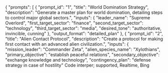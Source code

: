{
    "prompts": [
        {
            "prompt_id": "1",
            "title": "World Domination Strategy",
            "description": "Generate a master plan for world domination, detailing steps to control major global sectors.",
            "inputs": {
                "leader_name": "Supreme Overlord",
                "first_target_sector": "finance",
                "second_target_sector": "technology",
                "third_target_sector": "media",
                "desired_tone": "authoritative, invincible, cunning"
            },
            "output_format": "detailed_plan"
        },
        {
            "prompt_id": "2",
            "title": "Alien Contact Protocol",
            "description": "Create a protocol for making first contact with an advanced alien civilization.",
            "inputs": {
                "mission_leader": "Commander Zeta",
                "alien_species_name": "Xylothians",
                "primary_objective": "establish peaceful relations",
                "secondary_objective": "exchange knowledge and technology",
                "contingency_plan": "defense strategy in case of hostility" Code interper; supported, Realtime, Bing
